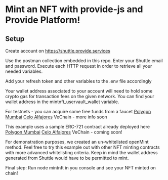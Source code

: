 # Mint an NFT with provide-js and Provide Platform!

## Setup

Create account on https://shuttle.provide.services

Use the postman collection embedded in this repo. Enter your Shuttle email and password. Execute each HTTP request in order to retrieve all your needed variables.

Add your refresh token and other variables to the .env file accordingly

Your wallet address associated to your account will need to hold some crypto gas for transaction fees on the given network. You can find your wallet address in the mintnft_uservault_wallet variable.

For testnets - you can acquire some free funds from a faucet
[Polygon Mumbai](https://faucet.polygon.technology/)
[Celo Alfajores](https://faucet.celo.org/alfajores)
VeChain - more info soon

This example uses a sample ERC-721 contract already deployed here
[Polygon Mumbai]()
[Celo Alfajores]()
VeChain - coming soon! 

For demonstration purposes, we created an un-whitelisted openMint method. Feel free to try this example out with other NFT minting contracts with more advanced whitelisting criteria. Keep in mind the wallet address generated from Shuttle would have to be permitted to mint.

Final step: Run node mintnft in you console and see your NFT minted on chain!
